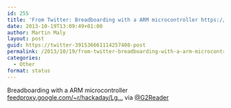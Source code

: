 ```yaml
---
id: 255
title: 'From Twitter: Breadboarding with a ARM microcontroller https://t&#8230;.'
date: 2013-10-19T13:09:49+01:00
author: Martin Maly
layout: post
guid: https://twitter-391536661114257408-post
permalink: /2013/10/19/from-twitter-breadboarding-with-a-arm-microcontroller-httpt/
categories:
  - Other
format: status
---
```

Breadboarding with a ARM microcontroller [feedproxy.google.com/~r/hackaday/Lg…](https://feedproxy.google.com/~r/hackaday/LgoM/~3/P1lLqGvTeOU/) via [@G2Reader](https://twitter.com/G2Reader)